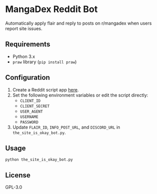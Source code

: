 # MangaDex Reddit Bot

Automatically apply flair and reply to posts on r/mangadex when users report site issues.

## Requirements
- Python 3.x
- `praw` library (`pip install praw`)

## Configuration
1. Create a Reddit script app [here](https://www.reddit.com/prefs/apps).
2. Set the following environment variables or edit the script directly:
   - `CLIENT_ID`
   - `CLIENT_SECRET`
   - `USER_AGENT`
   - `USERNAME`
   - `PASSWORD`
3. Update `FLAIR_ID`, `INFO_POST_URL`, and `DISCORD_URL` in `the_site_is_okay_bot.py`.

## Usage
```pwsh
python the_site_is_okay_bot.py
```

## License
GPL-3.0
